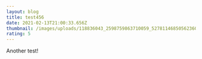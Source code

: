 ```yaml
---
layout: blog
title: test456
date: 2021-02-13T21:00:33.656Z
thumbnail: /images/uploads/118836043_2598759863710059_5278114685056236085_n.png
rating: 5
---
```

Another test!